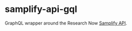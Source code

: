 # samplify-api-gql

GraphQL wrapper around the Research Now [Samplify API](https://researchnow.github.io/samplifyapi-docs/).
